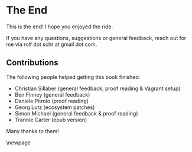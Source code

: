 
# The End #

This is the end!
I hope you enjoyed the ride.

If you have any questions, suggestions or general feedback, reach out for me via rolf dot schr at gmail dot com.

## Contributions ##

The following people helped getting this book finished:

* Christian Sillaber (general feedback, proof reading & Vagrant setup)
* Ben Finney (general feedback)
* Daniele Pitrolo (proof reading)
* Georg Lutz (ecosystem patches)
* Simon Michael (general feedback & proof reading)
* Trannie Carter (epub version)

Many thanks to them!

\newpage
